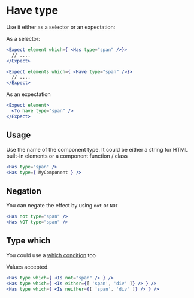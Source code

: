 # Have type

Use it either as a selector or an expectation:

As a selector:

```jsx
<Expect element which={ <Has type="span" />}>
  // ....
</Expect>

<Expect elements which={ <Have type="span" />}>
  // ....
</Expect>
```

As an expectation

```jsx
<Expect element>
  <To have type="span" />
</Expect>
```

## Usage

Use the name of the component type. It could be either a string for HTML built-in elements or a component function / class

```jsx
<Has type="span" />
<Has type={ MyComponent } />
```

## Negation

You can negate the effect by using `not` or `NOT`

```jsx
<Has not type="span" />
<Has NOT type="span" />
```

## Type which

You could use a [which condition](which) too

Values accepted.

```jsx
<Has type which={ <Is not="span" /> } />
<Has type which={ <Is either={[ 'span', 'div' ]} /> } />
<Has type which={ <Is neither={[ 'span', 'div' ]} /> } />
```
